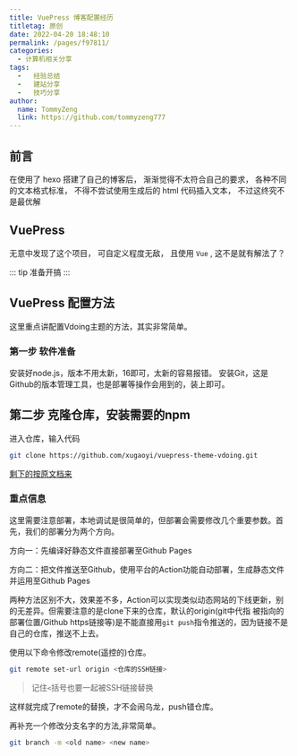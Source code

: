 ```yaml
---
title: VuePress 博客配置经历
titletag: 原创
date: 2022-04-20 18:48:10
permalink: /pages/f97811/
categories:
  - 计算机相关分享
tags:
  -   经验总结
  -   建站分享
  -   技巧分享
author:
  name: TommyZeng
  link: https://github.com/tommyzeng777
---
```

<!-- ---
title: 本站 VuePress 博客配置经历
date: 2022-04-20 19:00:00
titleTag: 原创
author:
  name: TommyZeng
permalink: /about/website/VuePressSetting/
categories:
  -   关于 本站搭建相关总结
tags:
  -   经验分享
  -   关于
article: false
sidebar: auto
--- -->

## 前言
在使用了 hexo 搭建了自己的博客后， 渐渐觉得不太符合自己的要求， 各种不同的文本格式标准， 不得不尝试使用生成后的 html 代码插入文本， 不过这终究不是最优解<!--more-->

## VuePress
无意中发现了这个项目， 可自定义程度无敌， 且使用 `Vue` , 这不是就有解法了？

::: tip
准备开搞
:::

## VuePress 配置方法

这里重点讲配置Vdoing主题的方法，其实非常简单。

### 第一步 软件准备
安装好node.js，版本不用太新，16即可，太新的容易报错。
安装Git，这是Github的版本管理工具，也是部署等操作会用到的，装上即可。

## 第二步 克隆仓库，安装需要的npm
进入仓库，输入代码

``` BASH
git clone https://github.com/xugaoyi/vuepress-theme-vdoing.git
```

[剩下的按原文档来](https://doc.xugaoyi.com/pages/793dcb/#%E5%AE%89%E8%A3%85%E5%92%8C%E5%90%AF%E5%8A%A8)


### 重点信息

这里需要注意部署，本地调试是很简单的，但部署会需要修改几个重要参数。首先，我们的部署分为两个方向。

方向一：先编译好静态文件直接部署至Github Pages

方向二：把文件推送至Github，使用平台的Action功能自动部署，生成静态文件并运用至Github Pages

两种方法区别不大，效果差不多，Action可以实现类似动态网站的下线更新，别的无差异。但需要注意的是clone下来的仓库，默认的origin(git中代指 被指向的部署位置/Github https链接等)是不能直接用```git push```指令推送的，因为链接不是自己的仓库，推送不上去。

使用以下命令修改remote(遥控的)仓库。

``` Bash
git remote set-url origin <仓库的SSH链接>
```
> 记住`<`括号也要一起被SSH链接替换

这样就完成了remote的替换，才不会闹乌龙，push错仓库。

再补充一个修改分支名字的方法,非常简单。

``` BASH
git branch -m <old name> <new name>
```



